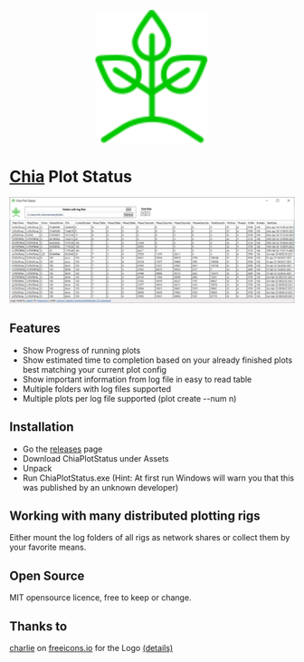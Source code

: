 <p align="center">
  <img width="200" alt="Chia Plot Status Log" src="./Icon%20-%20Color%20changed.svg">
</p>

# [Chia](https://www.chia.net/) Plot Status

![Screenshot](./Screenshot.jpg)

## Features

 - Show Progress of running plots
 - Show estimated time to completion based on your already finished plots best matching your current plot config
 - Show important information from log file in easy to read table
 - Multiple folders with log files supported
 - Multiple plots per log file supported (plot create --num n)

## Installation

- Go the [releases]("https://github.com/grayfallstown/Chia-Plot-Status/releases/") page
- Download ChiaPlotStatus under Assets
- Unpack
- Run ChiaPlotStatus.exe (Hint: At first run Windows will warn you that this was published by an unknown developer)

## Working with many distributed plotting rigs

Either mount the log folders of all rigs as network shares or collect them by your favorite means.

## Open Source

MIT opensource licence, free to keep or change.

## Thanks to

[charlie](https://freeicons.io/profile/740) on [freeicons.io](https://freeicons.io) for the Logo [(details)](https://github.com/grayfallstown/Chia-Plot-Status/blob/main/Icon%20-%20Readme.txt)
